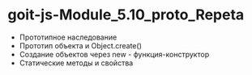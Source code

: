 # goit-js-Module_5.10_proto_Repeta

- Прототипное наследование
- Прототип объекта и Object.create()
- Создание объектов через new - функция-конструктор
- Статические методы и свойства